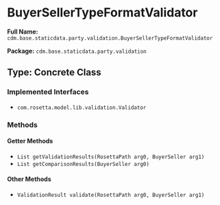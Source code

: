 # BuyerSellerTypeFormatValidator

**Full Name:** `cdm.base.staticdata.party.validation.BuyerSellerTypeFormatValidator`

**Package:** `cdm.base.staticdata.party.validation`

## Type: Concrete Class

### Implemented Interfaces

- `com.rosetta.model.lib.validation.Validator`

### Methods

#### Getter Methods

- `List getValidationResults(RosettaPath arg0, BuyerSeller arg1)`
- `List getComparisonResults(BuyerSeller arg0)`

#### Other Methods

- `ValidationResult validate(RosettaPath arg0, BuyerSeller arg1)`

